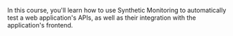 In this course, you'll learn how to use Synthetic Monitoring to automatically test a web application's APIs, as well as their integration with the application's frontend.